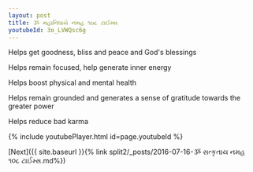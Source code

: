 ```yaml
---
layout: post
title: ૐ મહાનિધાયે નમહ ૧૦૮ ટાઈમ્સ
youtubeId: 3o_LVWQsc6g
---
```

 
 
Helps get goodness, bliss and peace and God's blessings
 
Helps remain focused, help generate inner energy 
 
Helps boost physical and mental health 
 
Helps remain grounded and generates a sense of gratitude towards the greater power 
 
Helps reduce bad karma
 
 
 
 


{% include youtubePlayer.html id=page.youtubeId %}
 
[Next]({{ site.baseurl }}{% link  split2/_posts/2016-07-16-ૐ સત્કૃતાય નમહ ૧૦૮ ટાઈમ્સ.md%})
 
